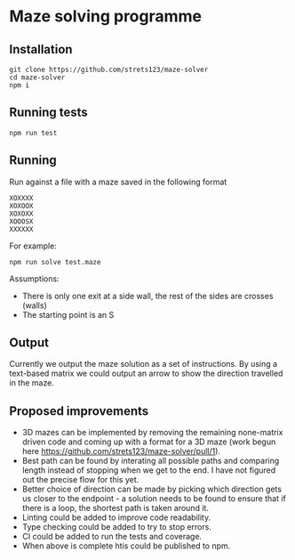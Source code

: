 # Maze solving programme

## Installation

    git clone https://github.com/strets123/maze-solver
    cd maze-solver
    npm i
    
## Running tests

    npm run test

## Running

Run against a file with a maze saved in the following format

    XOXXXX
    XOXOOX
    XOXOXX
    XOOOSX
    XXXXXX

For example:

    npm run solve test.maze

Assumptions:
* There is only one exit at a side wall, the rest of the sides are crosses (walls)
* The starting point is an S

## Output 

Currently we output the maze solution as a set of instructions.
By using a text-based matrix we could output an arrow to show the direction travelled in the maze.

## Proposed improvements

* 3D mazes can be implemented by removing the remaining none-matrix driven code and coming up with a format for a 3D maze (work begun here https://github.com/strets123/maze-solver/pull/1).
* Best path can be found by interating all possible paths and comparing length instead of stopping when we get to the end. I have not figured out the precise flow for this yet.
* Better choice of direction can be made by picking which direction gets us closer to the endpoint - a solution needs to be found to ensure that if there is a loop, the shortest path is taken around it.
* Linting could be added to improve code readability.
* Type checking could be added to try to stop errors.
* CI could be added to run the tests and coverage.
* When above is complete htis could be published to npm.
